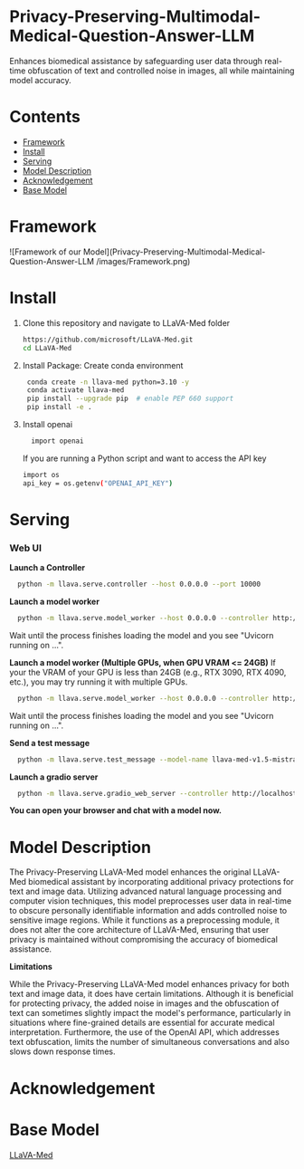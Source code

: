 # Privacy-Preserving-Multimodal-Medical-Question-Answer-LLM
 Enhances biomedical assistance by safeguarding user data through real-time obfuscation of text and controlled noise in images, all while maintaining model accuracy.

# Contents
- [Framework](#Framework)
- [Install](#Install)
- [Serving](#Serving)
- [Model Description](#ModelDescription)
- [Acknowledgement](#Acknowledgement)
- [Base Model](#Base_Model)

# Framework
![Framework of our Model](Privacy-Preserving-Multimodal-Medical-Question-Answer-LLM
/images/Framework.png)

# Install
<a id="Install"></a>
1. Clone this repository and navigate to LLaVA-Med folder
     ```sh
     https://github.com/microsoft/LLaVA-Med.git
     cd LLaVA-Med
     ```
2. Install Package: Create conda environment
    ```sh
     conda create -n llava-med python=3.10 -y
     conda activate llava-med
     pip install --upgrade pip  # enable PEP 660 support
     pip install -e .
     ```
3. Install openai
   ```sh
     import openai
     ```
     If you are running a Python script and want to access the API key
      ```sh
     import os
     api_key = os.getenv("OPENAI_API_KEY")

     ```
# Serving
<a id="Serving"></a>
### Web UI

**Launch a Controller**
   ```sh
     python -m llava.serve.controller --host 0.0.0.0 --port 10000
   ```
**Launch a model worker**
   ```sh
     python -m llava.serve.model_worker --host 0.0.0.0 --controller http://localhost:10000 --port 40000 --worker http://localhost:40000 --model-path microsoft/llava-med-v1.5-mistral-7b --multi-modal
   ```
Wait until the process finishes loading the model and you see "Uvicorn running on ...".

**Launch a model worker (Multiple GPUs, when GPU VRAM <= 24GB)**
If your the VRAM of your GPU is less than 24GB (e.g., RTX 3090, RTX 4090, etc.), you may try running it with multiple GPUs.
   ```sh
     python -m llava.serve.model_worker --host 0.0.0.0 --controller http://localhost:10000 --port 40000 --worker http://localhost:40000 --model-path microsoft/llava-med-v1.5-mistral-7b --multi-modal --num-gpus 2
   ```
Wait until the process finishes loading the model and you see "Uvicorn running on ...".

**Send a test message**
   ```sh
     python -m llava.serve.test_message --model-name llava-med-v1.5-mistral-7b --controller http://localhost:10000
   ```
**Launch a gradio server**
   ```sh
     python -m llava.serve.gradio_web_server --controller http://localhost:10000
   ```
**You can open your browser and chat with a model now.**

# Model Description
<a id="ModelDescription"></a>

The Privacy-Preserving LLaVA-Med model enhances the original LLaVA-Med biomedical assistant by incorporating additional privacy protections for text and image data. Utilizing advanced natural language processing and computer vision techniques, this model preprocesses user data in real-time to obscure personally identifiable information and adds controlled noise to sensitive image regions. While it functions as a preprocessing module, it does not alter the core architecture of LLaVA-Med, ensuring that user privacy is maintained without compromising the accuracy of biomedical assistance.

**Limitations**

While the Privacy-Preserving LLaVA-Med model enhances privacy for both text and image data, it does have certain limitations. Although it is beneficial for protecting privacy, the added noise in images and the obfuscation of text can sometimes slightly impact the model's performance, particularly in situations where fine-grained details are essential for accurate medical interpretation. Furthermore, the use of the OpenAI API, which addresses text obfuscation, limits the number of simultaneous conversations and also slows down response times.

# Acknowledgement
<a id="Acknowledgement"></a>

# Base Model
<a id="Base_Model"></a>
[LLaVA-Med](https://github.com/microsoft/LLaVA-Med)
